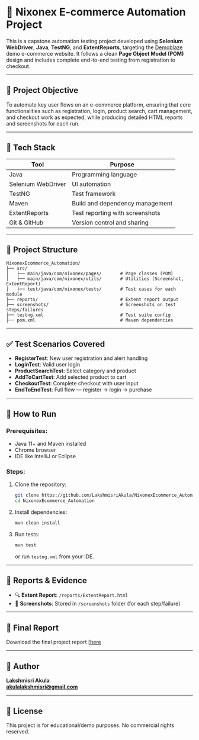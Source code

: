 # 🛒 Nixonex E-commerce Automation Project

This is a capstone automation testing project developed using **Selenium WebDriver**, **Java**, **TestNG**, and **ExtentReports**, targeting the [Demoblaze](https://www.demoblaze.com) demo e-commerce website. It follows a clean **Page Object Model (POM)** design and includes complete end-to-end testing from registration to checkout.

---

## 🎯 Project Objective

To automate key user flows on an e-commerce platform, ensuring that core functionalities such as registration, login, product search, cart management, and checkout work as expected, while producing detailed HTML reports and screenshots for each run.

---

## 🧰 Tech Stack

| Tool              | Purpose                          |
|------------------|----------------------------------|
| Java              | Programming language             |
| Selenium WebDriver| UI automation                    |
| TestNG            | Test framework                   |
| Maven             | Build and dependency management  |
| ExtentReports     | Test reporting with screenshots  |
| Git & GitHub      | Version control and sharing      |

---

## 📂 Project Structure

```
NixonexEcommerce_Automation/
├── src/
│   ├── main/java/com/nixonex/pages/       # Page classes (POM)
│   ├── main/java/com/nixonex/utils/       # Utilities (Screenshot, ExtentReport)
│   ├── test/java/com/nixonex/tests/       # Test cases for each module
├── reports/                               # Extent report output
├── screenshots/                           # Screenshots on test steps/failures
├── testng.xml                             # Test suite config
├── pom.xml                                # Maven dependencies
```

---

## ✅ Test Scenarios Covered

- **RegisterTest**: New user registration and alert handling
- **LoginTest**: Valid user login
- **ProductSearchTest**: Select category and product
- **AddToCartTest**: Add selected product to cart
- **CheckoutTest**: Complete checkout with user input
- **EndToEndTest**: Full flow — register → login → purchase

---

## 🚀 How to Run

### Prerequisites:
- Java 11+ and Maven installed
- Chrome browser
- IDE like IntelliJ or Eclipse

### Steps:
1. Clone the repository:
   ```bash
   git clone https://github.com/LakshmisriAkula/NixonexEcommerce_Automation.git
   cd NixonexEcommerce_Automation
   ```

2. Install dependencies:
   ```bash
   mvn clean install
   ```

3. Run tests:
   ```bash
   mvn test
   ```
   or run `testng.xml` from your IDE.

---

## 📸 Reports & Evidence

- 🔍 **Extent Report**: `/reports/ExtentReport.html`
- 📸 **Screenshots**: Stored in `/screenshots` folder (for each step/failure)

---

## 📘 Final Report

Download the final project report [[here](https://github.com/LakshmisriAkula/NixonexEcommerce_Automation/blob/main/Nixonex_Final_Project_Report.pdf)  

---

## 🙌 Author

**Lakshmisri Akula**  
**akulalakshmisri@gmail.com**


---

## 📄 License

This project is for educational/demo purposes. No commercial rights reserved.
